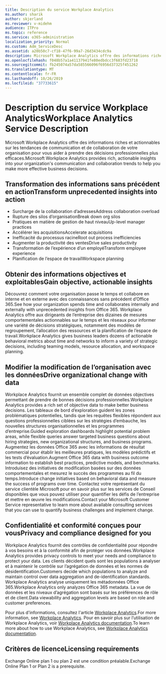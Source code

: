 ```yaml
---
title: Description du service Workplace Analytics
ms.author: sharik
author: skjerland
ms.reviewer: v-midehm
audience: ITPro
ms.topic: reference
ms.service: o365-administration
localization_priority: Normal
ms.custom: Adm_ServiceDesc
ms.assetid: a20b50c7-cf18-47f6-99a7-26d3434cdc9a
description: Microsoft Workplace Analytics offre des informations riches et actionnables sur les tendances de communication et de collaboration de votre organisation pour vous aider à prendre des décisions professionnelles plus efficaces.
ms.openlocfilehash: f048b57a1a41137941fe80edbdcc3f683fd23718
ms.sourcegitcommit: fb245074a57da585566096f6956d37325f451262
ms.translationtype: MT
ms.contentlocale: fr-FR
ms.lasthandoff: 10/26/2019
ms.locfileid: "37733615"
---
```

# <a name="workplace-analytics-service-description"></a><span data-ttu-id="463e3-103">Description du service Workplace Analytics</span><span class="sxs-lookup"><span data-stu-id="463e3-103">Workplace Analytics Service Description</span></span>

<span data-ttu-id="463e3-104">Microsoft Workplace Analytics offre des informations riches et actionnables sur les tendances de communication et de collaboration de votre organisation pour vous aider à prendre des décisions professionnelles plus efficaces.</span><span class="sxs-lookup"><span data-stu-id="463e3-104">Microsoft Workplace Analytics provides rich, actionable insights into your organization's communication and collaboration trends to help you make more effective business decisions.</span></span>

## <a name="transform-unprecedented-insights-into-action"></a><span data-ttu-id="463e3-105">Transformation des informations sans précédent en action</span><span class="sxs-lookup"><span data-stu-id="463e3-105">Transform unprecedented insights into action</span></span>

* <span data-ttu-id="463e3-106">Surcharge de la collaboration d’adresses</span><span class="sxs-lookup"><span data-stu-id="463e3-106">Address collaboration overload</span></span>
* <span data-ttu-id="463e3-107">Rupture des silos d’organisation</span><span class="sxs-lookup"><span data-stu-id="463e3-107">Break down org silos</span></span>
* <span data-ttu-id="463e3-108">Pratiques en matière de gestion de haut niveau</span><span class="sxs-lookup"><span data-stu-id="463e3-108">Up-level manager practices</span></span>
* <span data-ttu-id="463e3-109">Accélérer les acquisitions</span><span class="sxs-lookup"><span data-stu-id="463e3-109">Accelerate acquisitions</span></span>
* <span data-ttu-id="463e3-110">Inefficacité du processus racine</span><span class="sxs-lookup"><span data-stu-id="463e3-110">Root out process inefficiencies</span></span>
* <span data-ttu-id="463e3-111">Augmenter la productivité des ventes</span><span class="sxs-lookup"><span data-stu-id="463e3-111">Drive sales productivity</span></span>
* <span data-ttu-id="463e3-112">Transformation de l’expérience d’un employé</span><span class="sxs-lookup"><span data-stu-id="463e3-112">Transform employee experience</span></span>
* <span data-ttu-id="463e3-113">Planification de l’espace de travail</span><span class="sxs-lookup"><span data-stu-id="463e3-113">Workspace planning</span></span>

## <a name="gain-objective-actionable-insights"></a><span data-ttu-id="463e3-114">Obtenir des informations objectives et exploitables</span><span class="sxs-lookup"><span data-stu-id="463e3-114">Gain objective, actionable insights</span></span>

<span data-ttu-id="463e3-115">Découvrez comment votre organisation passe le temps et collabore en interne et en externe avec des connaissances sans précédent d’Office 365.</span><span class="sxs-lookup"><span data-stu-id="463e3-115">See how your organization spends time and collaborates internally and externally with unprecedented insights from Office 365.</span></span> <span data-ttu-id="463e3-116">Workplace Analytics offre aux dirigeants de l’entreprise des dizaines de mesures comportementales actionnables sur le temps et les réseaux pour informer une variété de décisions stratégiques, notamment des modèles de regroupement, l’allocation des ressources et la planification de l’espace de travail.</span><span class="sxs-lookup"><span data-stu-id="463e3-116">Workplace Analytics gives business leaders dozens of actionable behavioral metrics about time and networks to inform a variety of strategic decisions, including teaming models, resource allocation, and workspace planning.</span></span>

## <a name="drive-organizational-change-with-data"></a><span data-ttu-id="463e3-117">Modifier la modification de l’organisation avec les données</span><span class="sxs-lookup"><span data-stu-id="463e3-117">Drive organizational change with data</span></span>

<span data-ttu-id="463e3-118">Workplace Analytics fournit un ensemble complet de données objectives permettant de prendre de bonnes décisions professionnelles.</span><span class="sxs-lookup"><span data-stu-id="463e3-118">Workplace Analytics provides a rich set of objective data to make better business decisions.</span></span> <span data-ttu-id="463e3-119">Les tableaux de bord d’exploration guident les zones problématiques potentielles, tandis que les requêtes flexibles répondent aux questions professionnelles ciblées sur les stratégies d’embauche, les nouvelles structures organisationnelles et les programmes d’entreprise.</span><span class="sxs-lookup"><span data-stu-id="463e3-119">Guided exploration dashboards highlight potential problem areas, while flexible queries answer targeted business questions about hiring strategies, new organizational structures, and business programs.</span></span> <span data-ttu-id="463e3-120">Augmentez les données Office 365 avec les informations de résultat commercial pour établir les meilleures pratiques, les modèles prédictifs et les tests d’évaluation.</span><span class="sxs-lookup"><span data-stu-id="463e3-120">Augment Office 365 data with business outcome information to establish best practices, predictive models, and benchmarks.</span></span> <span data-ttu-id="463e3-121">Introduisez des initiatives de modification basées sur des données comportementales et mesurez le succès des programmes au fil du temps.</span><span class="sxs-lookup"><span data-stu-id="463e3-121">Introduce change initiatives based on behavioral data and measure the success of programs over time.</span></span> <span data-ttu-id="463e3-122">Contactez votre représentant du service clientèle Microsoft pour en savoir plus sur les services de Conseil disponibles que vous pouvez utiliser pour quantifier les défis de l’entreprise et mettre en œuvre les modifications.</span><span class="sxs-lookup"><span data-stu-id="463e3-122">Contact your Microsoft Customer Service representative to learn more about available consulting services that you can use to quantify business challenges and implement change.</span></span>

## <a name="privacy-and-compliance-designed-for-you"></a><span data-ttu-id="463e3-123">Confidentialité et conformité conçues pour vous</span><span class="sxs-lookup"><span data-stu-id="463e3-123">Privacy and compliance designed for you</span></span>

<span data-ttu-id="463e3-124">Workplace Analytics fournit des contrôles de confidentialité pour répondre à vos besoins et à la conformité afin de protéger vos données.</span><span class="sxs-lookup"><span data-stu-id="463e3-124">Workplace Analytics provides privacy controls to meet your needs and compliance to protect your data.</span></span> <span data-ttu-id="463e3-125">Les clients décident quels sont les populations à analyser et à maintenir le contrôle sur l’agrégation de données et les normes de désidentification.</span><span class="sxs-lookup"><span data-stu-id="463e3-125">Customers decide which populations to analyze and maintain control over data aggregation and de-identification standards.</span></span> <span data-ttu-id="463e3-126">Workplace Analytics analyse uniquement les métadonnées Office 365.</span><span class="sxs-lookup"><span data-stu-id="463e3-126">Workplace Analytics only analyzes Office 365 metadata.</span></span> <span data-ttu-id="463e3-127">La vue de données et les niveaux d’agrégation sont basés sur les préférences de rôle et de client.</span><span class="sxs-lookup"><span data-stu-id="463e3-127">Data viewability and aggregation levels are based on role and customer preferences.</span></span>

<span data-ttu-id="463e3-128">Pour plus d'informations, consultez l'article [Workplace Analytics](https://go.microsoft.com/fwlink/?linkid=852492).</span><span class="sxs-lookup"><span data-stu-id="463e3-128">For more information, see [Workplace Analytics](https://go.microsoft.com/fwlink/?linkid=852492).</span></span> <span data-ttu-id="463e3-129">Pour en savoir plus sur l’utilisation de Workplace Analytics, voir [Workplace Analytics documentation](https://docs.microsoft.com/workplace-analytics/).</span><span class="sxs-lookup"><span data-stu-id="463e3-129">To learn more about how to use Workplace Analytics, see [Workplace Analytics documentation](https://docs.microsoft.com/workplace-analytics/).</span></span>
  
## <a name="licensing-requirements"></a><span data-ttu-id="463e3-130">Critères de licence</span><span class="sxs-lookup"><span data-stu-id="463e3-130">Licensing requirements</span></span>

<span data-ttu-id="463e3-131">Exchange Online plan 1 ou plan 2 est une condition préalable.</span><span class="sxs-lookup"><span data-stu-id="463e3-131">Exchange Online Plan 1 or Plan 2 is a prerequisite.</span></span>
